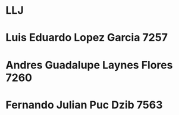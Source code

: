 # LLJ
# Luis Eduardo Lopez Garcia 7257
# Andres Guadalupe Laynes Flores 7260
# Fernando Julian Puc Dzib 7563
